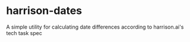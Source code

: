 # harrison-dates
A simple utility for calculating date differences according to harrison.ai's tech task spec

